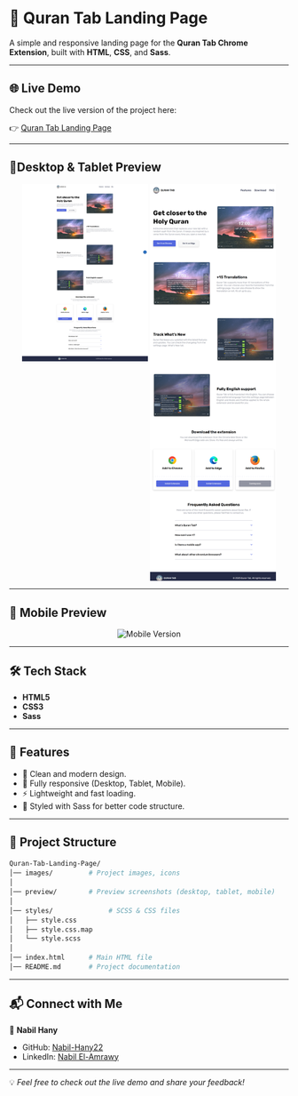 # 🌙 Quran Tab Landing Page

A simple and responsive landing page for the **Quran Tab Chrome Extension**, built with **HTML**, **CSS**, and **Sass**.

---

## 🌐 Live Demo  
Check out the live version of the project here: 

👉 [Quran Tab Landing Page](https://nabil-hany22.github.io/Quran-Tab-Landing-Page/)

---

## 📸Desktop & Tablet Preview

<p align="center">
  <img src="./preview/desktop_version.png" alt="Desktop Version" width="45% "align="top">
  <img src="./preview/tablet_version.png" alt="Tablet Version" width="45%"  align="top">
</p>

---

## 🎥 Mobile Preview 
<p align="center">
  <img src="./preview/mobile_version.png" alt="Mobile Version" width="50%">
</p>

---

## 🛠️ Tech Stack

- **HTML5**
- **CSS3**
- **Sass**

---

## 🚀 Features

- 📖 Clean and modern design.  
- 📱 Fully responsive (Desktop, Tablet, Mobile).  
- ⚡ Lightweight and fast loading.  
- 🎨 Styled with Sass for better code structure.  

---

## 📂 Project Structure

```bash
Quran-Tab-Landing-Page/
│── images/         # Project images, icons
│
│── preview/        # Preview screenshots (desktop, tablet, mobile)
│
│── styles/              # SCSS & CSS files
│   ├── style.css
│   ├── style.css.map
│   └── style.scss
│
│── index.html      # Main HTML file
│── README.md       # Project documentation
```

---

## 📬 Connect with Me

👤 **Nabil Hany**  
- GitHub: [Nabil-Hany22](https://github.com/Nabil-Hany22)  
- LinkedIn: [Nabil El-Amrawy](https://www.linkedin.com/in/nabil-el-amrawy/)  

---

💡 *Feel free to check out the live demo and share your feedback!*  
